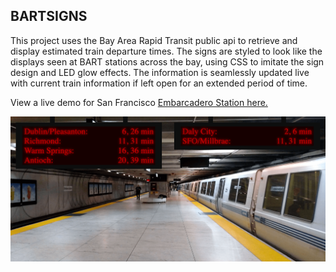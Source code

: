 ## BARTSIGNS

This project uses the Bay Area Rapid Transit public api to retrieve and display estimated train departure times.  The signs are styled to look like the displays seen at BART stations across the bay, using CSS to imitate the sign design and LED glow effects.  The information is seamlessly updated live with current train information if left open for an extended period of time.

View a live demo for San Francisco [Embarcadero Station here.](https://www.natedonato.com/bartsigns)

  <img src="https://raw.githubusercontent.com/natedonato/bartsigns/master/readme.png" > 
